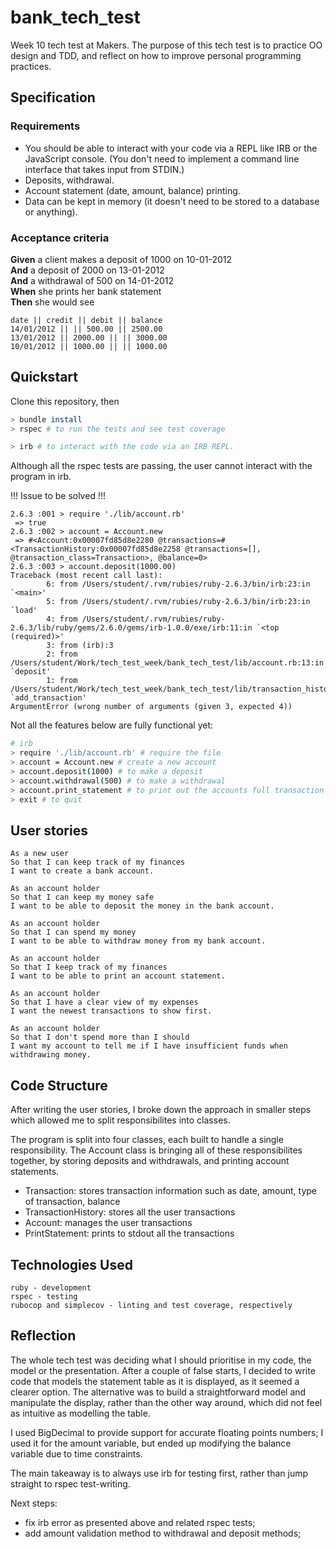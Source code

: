 # bank_tech_test

Week 10 tech test at Makers. The purpose of this tech test is to practice OO design and TDD, and reflect on how to improve personal programming practices.

## Specification

### Requirements

* You should be able to interact with your code via a REPL like IRB or the JavaScript console.  (You don't need to implement a command line interface that takes input from STDIN.)
* Deposits, withdrawal.
* Account statement (date, amount, balance) printing.
* Data can be kept in memory (it doesn't need to be stored to a database or anything).

### Acceptance criteria

**Given** a client makes a deposit of 1000 on 10-01-2012  
**And** a deposit of 2000 on 13-01-2012  
**And** a withdrawal of 500 on 14-01-2012  
**When** she prints her bank statement  
**Then** she would see

```
date || credit || debit || balance
14/01/2012 || || 500.00 || 2500.00
13/01/2012 || 2000.00 || || 3000.00
10/01/2012 || 1000.00 || || 1000.00
```
## Quickstart
Clone this repository, then

```bash
> bundle install
> rspec # to run the tests and see test coverage

> irb # to interact with the code via an IRB REPL.
```

Although all the rspec tests are passing, the user cannot interact with the program in irb.

!!! Issue to be solved !!!
```
2.6.3 :001 > require './lib/account.rb'
 => true 
2.6.3 :002 > account = Account.new
 => #<Account:0x00007fd85d8e2280 @transactions=#<TransactionHistory:0x00007fd85d8e2258 @transactions=[], @transaction_class=Transaction>, @balance=0> 
2.6.3 :003 > account.deposit(1000.00)
Traceback (most recent call last):
        6: from /Users/student/.rvm/rubies/ruby-2.6.3/bin/irb:23:in `<main>'
        5: from /Users/student/.rvm/rubies/ruby-2.6.3/bin/irb:23:in `load'
        4: from /Users/student/.rvm/rubies/ruby-2.6.3/lib/ruby/gems/2.6.0/gems/irb-1.0.0/exe/irb:11:in `<top (required)>'
        3: from (irb):3
        2: from /Users/student/Work/tech_test_week/bank_tech_test/lib/account.rb:13:in `deposit'
        1: from /Users/student/Work/tech_test_week/bank_tech_test/lib/transaction_history.rb:11:in `add_transaction'
ArgumentError (wrong number of arguments (given 3, expected 4))
```
Not all the features below are fully functional yet:

```bash
# irb
> require './lib/account.rb' # require the file
> account = Account.new # create a new account
> account.deposit(1000) # to make a deposit
> account.withdrawal(500) # to make a withdrawal
> account.print_statement # to print out the accounts full transaction history
> exit # to quit
```
## User stories

```
As a new user
So that I can keep track of my finances
I want to create a bank account.

As an account holder
So that I can keep my money safe
I want to be able to deposit the money in the bank account.

As an account holder
So that I can spend my money
I want to be able to withdraw money from my bank account.

As an account holder
So that I keep track of my finances
I want to be able to print an account statement.

As an account holder
So that I have a clear view of my expenses
I want the newest transactions to show first.

As an account holder
So that I don't spend more than I should
I want my account to tell me if I have insufficient funds when withdrawing money.
```

## Code Structure
After writing the user stories, I broke down the approach in smaller steps which allowed me to split responsibilites into classes.

The program is split into four classes, each built to handle a single responsibility. The Account class is bringing all of these responsibilites together, by storing deposits and withdrawals, and printing account statements. 

* Transaction: stores transaction information such as date, amount, type of transaction, balance  
* TransactionHistory: stores all the user transactions  
* Account: manages the user transactions  
* PrintStatement: prints to stdout all the transactions  

## Technologies Used

```
ruby - development
rspec - testing
rubocop and simplecov - linting and test coverage, respectively
```

## Reflection

The whole tech test was deciding what I should prioritise in my code, the model or the presentation. After a couple of false starts, I decided to write code that models the statement table as it is displayed, as it seemed a clearer option. The alternative was to build a straightforward model and manipulate the display, rather than the other way around, which did not feel as intuitive as modelling the table.

I used BigDecimal to provide support for accurate floating points numbers; I used it for the amount variable, but ended up modifying the balance variable due to time constraints.

The main takeaway is to always use irb for testing first, rather than jump straight to rspec test-writing.

Next steps:
- fix irb error as presented above and related rspec tests;
- add amount validation method to withdrawal and deposit methods;